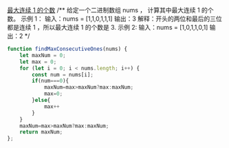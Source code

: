 

[最大连续 1 的个数](https://leetcode-cn.com/problems/max-consecutive-ones/)
/**
给定一个二进制数组 nums ， 计算其中最大连续 1 的个数。
示例 1：
    输入：nums = [1,1,0,1,1,1]
    输出：3
    解释：开头的两位和最后的三位都是连续 1 ，所以最大连续 1 的个数是 3.
示例 2:
    输入：nums = [1,0,1,1,0,1]
    输出：2
 */
```js
function findMaxConsecutiveOnes(nums) {
    let maxNum = 0;
    let max = 0;
    for (let i = 0; i < nums.length; i++) {
        const num = nums[i];
        if(num===0){
            maxNum=max>maxNum?max:maxNum;
            max=0;
        }else{
            max++
        }
    }
    maxNum=max>maxNum?max:maxNum;
    return maxNum;
};

```